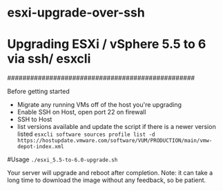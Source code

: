 # esxi-upgrade-over-ssh
# Upgrading ESXi / vSphere 5.5 to 6 via ssh/ esxcli
#################################################

Before getting started
  - Migrate any running VMs off of the host you're upgrading
  - Enable SSH on Host, open port 22 on firewall
  - SSH to Host
  - list versions available and update the script if there is a newer version listed
    `esxcli software sources profile list -d https://hostupdate.vmware.com/software/VUM/PRODUCTION/main/vmw-depot-index.xml`

#Usage
 `./esxi_5.5-to-6.0-upgrade.sh`
 
Your server will upgrade and reboot after completion.
Note: it can take a long time to download the image without any feedback, so be patient.
 
